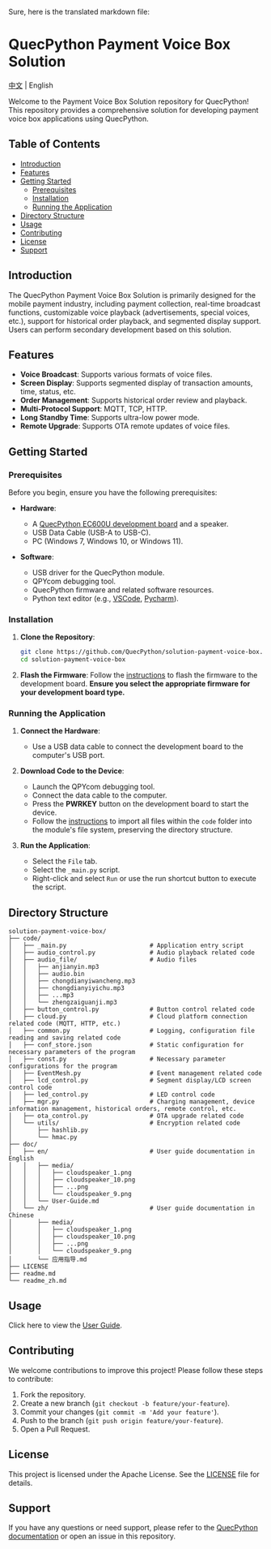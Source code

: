 Sure, here is the translated markdown file:

# QuecPython Payment Voice Box Solution

[中文](readme_zh.md) | English

Welcome to the Payment Voice Box Solution repository for QuecPython! This repository provides a comprehensive solution for developing payment voice box  applications using QuecPython.

## Table of Contents

- [Introduction](#introduction)
- [Features](#features)
- [Getting Started](#getting-started)
  - [Prerequisites](#prerequisites)
  - [Installation](#installation)
  - [Running the Application](#running-the-application)
- [Directory Structure](#directory-structure)
- [Usage](#usage)
- [Contributing](#contributing)
- [License](#license)
- [Support](#support)

## Introduction

The QuecPython Payment Voice Box Solution is primarily designed for the mobile payment industry, including payment collection, real-time broadcast functions, customizable voice playback (advertisements, special voices, etc.), support for historical order playback, and segmented display support. Users can perform secondary development based on this solution.

## Features

- **Voice Broadcast**: Supports various formats of voice files.
- **Screen Display**: Supports segmented display of transaction amounts, time, status, etc.
- **Order Management**: Supports historical order review and playback.
- **Multi-Protocol Support**: MQTT, TCP, HTTP.
- **Long Standby Time**: Supports ultra-low power mode.
- **Remote Upgrade**: Supports OTA remote updates of voice files.

## Getting Started

### Prerequisites

Before you begin, ensure you have the following prerequisites:

- **Hardware**:
  - A [QuecPython EC600U development board](https://python.quectel.com/doc/Getting_started/en/evb/ec600x-evb.html) and a speaker.
  - USB Data Cable (USB-A to USB-C).
  - PC (Windows 7, Windows 10, or Windows 11).

- **Software**:
  - USB driver for the QuecPython module.
  - QPYcom debugging tool.
  - QuecPython firmware and related software resources.
  - Python text editor (e.g., [VSCode](https://code.visualstudio.com/), [Pycharm](https://www.jetbrains.com/pycharm/download/)).

### Installation

1. **Clone the Repository**:

   ```bash
   git clone https://github.com/QuecPython/solution-payment-voice-box.git
   cd solution-payment-voice-box
   ```

2. **Flash the Firmware**: Follow the [instructions](https://python.quectel.com/doc/Application_guide/dev-tools/QPYcom/qpycom-dw.html#Download-Firmware) to flash the firmware to the development board. **Ensure you select the appropriate firmware for your development board type.**

### Running the Application

1. **Connect the Hardware**:

   - Use a USB data cable to connect the development board to the computer's USB port.

2. **Download Code to the Device**:

   - Launch the QPYcom debugging tool.
   - Connect the data cable to the computer.
   - Press the **PWRKEY** button on the development board to start the device.
   - Follow the [instructions](https://python.quectel.com/doc/Application_guide/en/dev-tools/QPYcom/qpycom-dw.html#Download-Script) to import all files within the `code` folder into the module's file system, preserving the directory structure.

3. **Run the Application**:

   - Select the `File` tab.
   - Select the `_main.py` script.
   - Right-click and select `Run` or use the run shortcut button to execute the script.

## Directory Structure

```plaintext
solution-payment-voice-box/
├── code/
│   ├── _main.py                       # Application entry script
│   ├── audio_control.py               # Audio playback related code
│   ├── audio_file/                    # Audio files
│   │   ├── anjianyin.mp3
│   │   ├── audio.bin
│   │   ├── chongdianyiwancheng.mp3
│   │   ├── chongdianyiyichu.mp3
│   │   ├── ...mp3
│   │   └── zhengzaiguanji.mp3
│   ├── button_control.py              # Button control related code
│   ├── cloud.py                       # Cloud platform connection related code (MQTT, HTTP, etc.)
│   ├── common.py                      # Logging, configuration file reading and saving related code
│   ├── conf_store.json                # Static configuration for necessary parameters of the program
│   ├── const.py                       # Necessary parameter configurations for the program
│   ├── EventMesh.py                   # Event management related code
│   ├── lcd_control.py                 # Segment display/LCD screen control code
│   ├── led_control.py                 # LED control code
│   ├── mgr.py                         # Charging management, device information management, historical orders, remote control, etc.
│   ├── ota_control.py                 # OTA upgrade related code
│   └── utils/                         # Encryption related code
│       ├── hashlib.py
│       └── hmac.py
├── doc/
│   ├── en/                            # User guide documentation in English
│   │   ├── media/
│   │   │   ├── cloudspeaker_1.png
│   │   │   ├── cloudspeaker_10.png
│   │   │   ├── ...png
│   │   │   └── cloudspeaker_9.png
│   │   └── User-Guide.md
│   └── zh/                            # User guide documentation in Chinese
│       ├── media/
│       │   ├── cloudspeaker_1.png
│       │   ├── cloudspeaker_10.png
│       │   ├── ...png
│       │   └── cloudspeaker_9.png
│       └── 应用指导.md
├── LICENSE
├── readme.md
└── readme_zh.md
```

## Usage

Click here to view the [User Guide](./docs/en/User-Guide.md).

## Contributing

We welcome contributions to improve this project! Please follow these steps to contribute:

1. Fork the repository.
2. Create a new branch (`git checkout -b feature/your-feature`).
3. Commit your changes (`git commit -m 'Add your feature'`).
4. Push to the branch (`git push origin feature/your-feature`).
5. Open a Pull Request.

## License

This project is licensed under the Apache License. See the [LICENSE](LICENSE) file for details.

## Support

If you have any questions or need support, please refer to the [QuecPython documentation](https://python.quectel.com/doc) or open an issue in this repository.